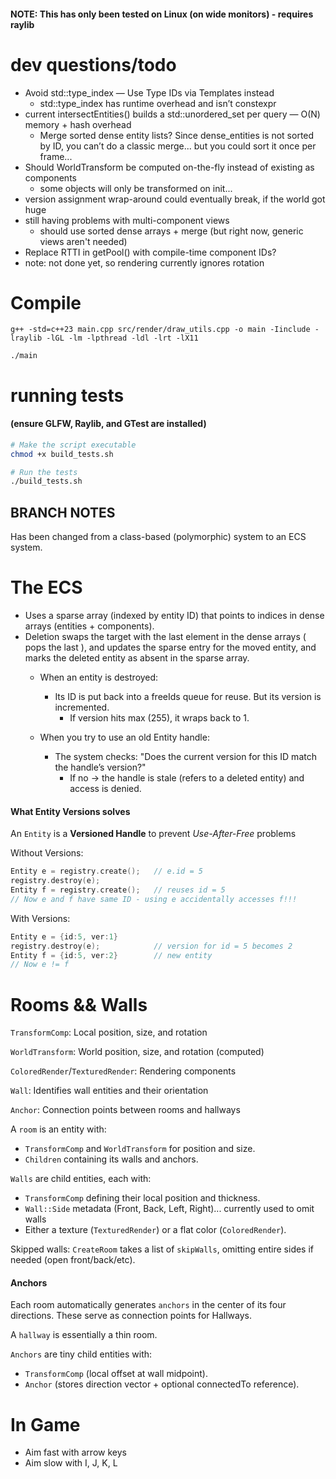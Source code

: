 #### NOTE: This has only been tested on Linux (on wide monitors) - requires raylib

# dev questions/todo

- Avoid std::type_index — Use Type IDs via Templates instead
    - std::type_index has runtime overhead and isn’t constexpr
- current intersectEntities() builds a std::unordered_set per query — O(N) memory + hash overhead
    - Merge sorted dense entity lists? Since dense_entities is not sorted by ID, you can’t do a classic merge... but you could sort it once per frame...
- Should WorldTransform be computed on-the-fly instead of existing as components
    - some objects will only be transformed on init...
- version assignment wrap-around could eventually break, if the world got huge
- still having problems with multi-component views
    - should use sorted dense arrays + merge (but right now, generic views aren't needed)
- Replace RTTI in getPool() with compile-time component IDs?
- note: not done yet, so rendering currently ignores rotation

# Compile
```
g++ -std=c++23 main.cpp src/render/draw_utils.cpp -o main -Iinclude -lraylib -lGL -lm -lpthread -ldl -lrt -lX11

./main
```


# running tests 
#### (ensure GLFW, Raylib, and GTest are installed)

```bash
# Make the script executable
chmod +x build_tests.sh

# Run the tests
./build_tests.sh

```


## BRANCH NOTES

Has been changed from a class-based (polymorphic) system to an ECS system. 

# The ECS

* Uses a sparse array (indexed by entity ID) that points to indices in dense arrays (entities + components).  
* Deletion swaps the target with the last element in the dense arrays ( pops the last ), and updates the sparse entry for the moved entity, and marks the deleted entity as absent in the sparse array.  
    * When an entity is destroyed: 
        * Its ID is put back into a freeIds queue for reuse.
        But its version is incremented.
            * If version hits max (255), it wraps back to 1.
         

    * When you try to use an old Entity handle: 
        * The system checks: "Does the current version for this ID match the handle’s version?"
            * If no → the handle is stale (refers to a deleted entity) and access is denied.

#### What Entity Versions solves

An `Entity` is a **Versioned Handle** to prevent *Use-After-Free* problems

Without Versions:
```cpp
Entity e = registry.create();   // e.id = 5
registry.destroy(e);
Entity f = registry.create();   // reuses id = 5
// Now e and f have same ID - using e accidentally accesses f!!!
```

With Versions:
```cpp
Entity e = {id:5, ver:1}
registry.destroy(e);            // version for id = 5 becomes 2
Entity f = {id:5, ver:2}        // new entity
// Now e != f
```
         
     
	

# Rooms && Walls

`TransformComp`: Local position, size, and rotation

`WorldTransform`: World position, size, and rotation (computed)

`ColoredRender`/`TexturedRender`: Rendering components

`Wall`: Identifies wall entities and their orientation

`Anchor`: Connection points between rooms and hallways
	
A `room` is an entity with:

* `TransformComp` and `WorldTransform` for position and size.
* `Children` containing its walls and anchors.

`Walls` are child entities, each with:

* `TransformComp` defining their local position and thickness.
* `Wall::Side` metadata (Front, Back, Left, Right)... currently used to omit walls
* Either a texture (`TexturedRender`) or a flat color (`ColoredRender`).

Skipped walls: `CreateRoom` takes a list of `skipWalls`, omitting entire sides if needed (open front/back/etc).

#### Anchors

Each room automatically generates `anchors` in the center of its four directions. These serve as connection points for Hallways.

A `hallway` is essentially a thin room.

`Anchors` are tiny child entities with:

* `TransformComp` (local offset at wall midpoint).
* `Anchor` (stores direction vector + optional connectedTo reference).

# In Game

- Aim fast with arrow keys
- Aim slow with I, J, K, L